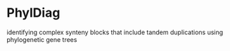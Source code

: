 PhylDiag
========

identifying complex synteny blocks that include tandem duplications using phylogenetic gene trees
